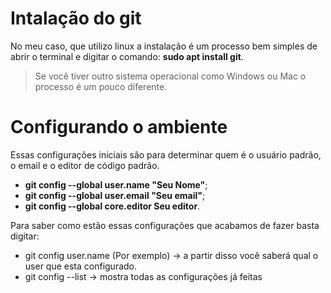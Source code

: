 # Intalação do git

No meu caso, que utilizo linux a instalação é um processo bem simples de abrir o terminal e digitar o comando: **sudo apt install git**.
> Se você tiver outro sistema operacional como Windows ou Mac o processo é um pouco diferente.

# Configurando o ambiente

Essas configurações iniciais são para determinar quem é o usuário padrão, o email e o editor de código padrão.

- **git config --global user.name "Seu Nome"**;
- **git config --global user.email "Seu email"**;
- **git config --global core.editor Seu editor**.

Para saber como estão essas configurações que acabamos de fazer basta digitar:

- git config user.name (Por exemplo) -> a partir disso você saberá qual o user que esta configurado.
- git config --list -> mostra todas as configurações já feitas


